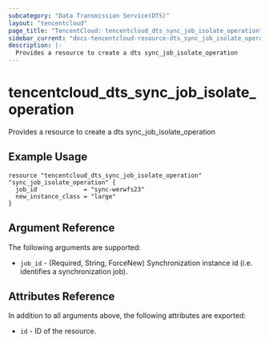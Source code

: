 ```yaml
---
subcategory: "Data Transmission Service(DTS)"
layout: "tencentcloud"
page_title: "TencentCloud: tencentcloud_dts_sync_job_isolate_operation"
sidebar_current: "docs-tencentcloud-resource-dts_sync_job_isolate_operation"
description: |-
  Provides a resource to create a dts sync_job_isolate_operation
---
```


# tencentcloud_dts_sync_job_isolate_operation

Provides a resource to create a dts sync_job_isolate_operation

## Example Usage

```hcl
resource "tencentcloud_dts_sync_job_isolate_operation" "sync_job_isolate_operation" {
  job_id             = "sync-werwfs23"
  new_instance_class = "large"
}
```

## Argument Reference

The following arguments are supported:

* `job_id` - (Required, String, ForceNew) Synchronization instance id (i.e. identifies a synchronization job).

## Attributes Reference

In addition to all arguments above, the following attributes are exported:

* `id` - ID of the resource.



